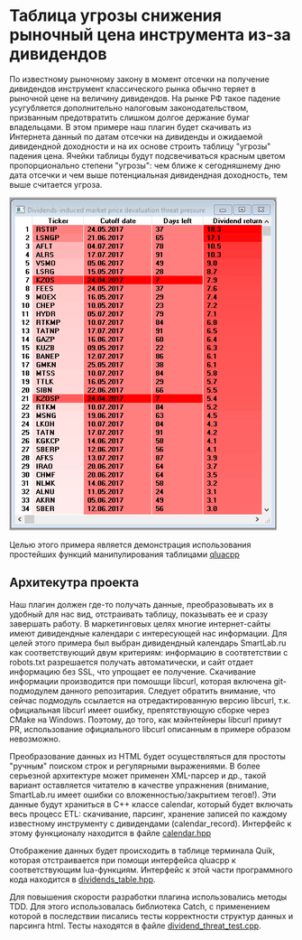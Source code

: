 # Таблица угрозы снижения рыночный цена инструмента из-за дивидендов #

По известному рыночному закону в момент отсечки на получение дивидендов инструмент классического рынка 
обычно теряет в рыночной цене на величину дивидендов.
На рынке РФ такое падение усугубляется дополнительно налоговым законодательством, 
призванным предотвратить слишком долгое держание бумаг владельцами.
В этом примере наш плагин будет скачивать из Интернета данный по датам отсечки
на дивиденды и ожидаемой дивидендной доходности и на их
основе строить таблицу "угрозы" падения цена. 
Ячейки таблицы будут подсвечиваться красным цветом пропорционально степени "угрозы": 
чем ближе к сегодняшнему
дню дата отсечки и чем выше потенциальная дивидендная доходность, тем выше считается угроза.

 ![Таблица угрозы снижения цены из-за дивидендов](doc/table_screenshot.png)
 
Целью этого примера является демонстрация использования простейших функций манипулирования таблицами [qluacpp](https://github.com/elelel/qluacpp.git)

## Архитекутра проекта ##

Наш плагин должен где-то получать данные, преобразовывать их в удобный для нас вид,
отстраивать таблицу, показывать ее и сразу завершать работу.
В маркетинговых целях многие интернет-сайты имеют дивидендные календари с интересующей нас
информации. Для целей этого примера был выбран дивидендный календарь SmartLab.ru как
соответствующий двум критериям: информацию в соотвтетствии с robots.txt разрешается получать
автоматически, и сайт отдает информацию без SSL, что упрощает ее получение.
Скачивание информации производится при помошщи libcurl, которая включена git-подмодулем
данного репозитария. Следует обратить внимание, что сейчас подмодуль ссылается на отредактированную версию
libcurl, т.к. официальная libcurl имеет ошибку, препятствующую сборке через CMake на Windows.
Поэтому, до того, как мэйнтейнеры libcurl примут PR, использование официального libcurl описанным в примере
образом невозможно.

Преобразование данных из HTML будет осуществляться для простоты "ручным" поиском строк и регулярными
выражениями. В более серьезной архитектуре может применен XML-парсер и др., такой вариант
оставляется читателю в качестве упражнения (внимание, SmartLab.ru имеет ошибки со вложенностью/закрытием тегов!).
Эти данные будут храниться в C++ классе calendar, который будет включать весь процесс ETL: скачивание,
парсинг, хранение записей по каждому известному инструменту с дивидендами (calendar_record). Интерфейс к этому функционалу
находится в файле [calendar.hpp](src/calendar.hpp)

Отображение данных будет происходить в таблице терминала Quik, которая отстраивается при помощи интерфейса qluacpp
к соответствующим lua-функциям. Интерфейс к этой части программного кода находится в [dividends_table.hpp](src/dividends_table.hpp).

Для повышения скорости разработки плагина использовались методы TDD. Для этого использовалась библиотека Catch,
с применением которой в последствии писались тесты корректности структур данных и парсинга html.
Тесты находятся в файле [dividend_threat_test.cpp](test/dividend_threat_test.cpp).
